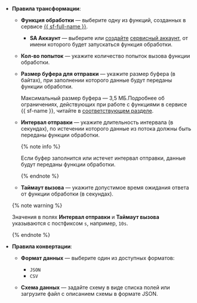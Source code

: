 * **Правила трансформации**:
    * **Функция обработки** — выберите одну из функций, созданных в сервисе [{{ sf-full-name }}](../../functions/).

        
        * **SA Аккаунт** — выберите или [создайте](../../iam/operations/sa/create.md) [сервисный аккаунт](../../iam/concepts/users/service-accounts.md), от имени которого будет запускаться функция обработки.

    * **Кол-во попыток** — укажите количество попыток вызова функции обработки.
    * **Размер буфера для отправки** — укажите размер буфера (в байтах), при заполнении которого данные будут переданы функции обработки.

        Максимальный размер буфера — 3,5 МБ.Подробнее об ограничениях, действующих при работе с функциями в сервисе {{ sf-name }}, читайте в [соответствующем разделе](../../functions/concepts/limits.md).

    * **Интервал отправки** — укажите длительность интервала (в секундах), по истечении которого данные из потока должны быть переданы функции обработки.

        {% note info %}

        Если буфер заполнится или истечет интервал отправки, данные будут переданы функции обработки.

        {% endnote %}

    * **Таймаут вызова** — укажите допустимое время ожидания ответа от функции обработки (в секундах).

    {% note warning %}

    Значения в полях **Интервал отправки** и **Таймаут вызова** указываются с постфиксом `s`, например, `10s`.

    {% endnote %}
* **Правила конвертации**:

    * **Формат данных** — выберите один из доступных форматов:
        * `JSON`
        * `CSV`

    * **Схема данных** — задайте схему в виде списка полей или загрузите файл с описанием схемы в формате JSON.
